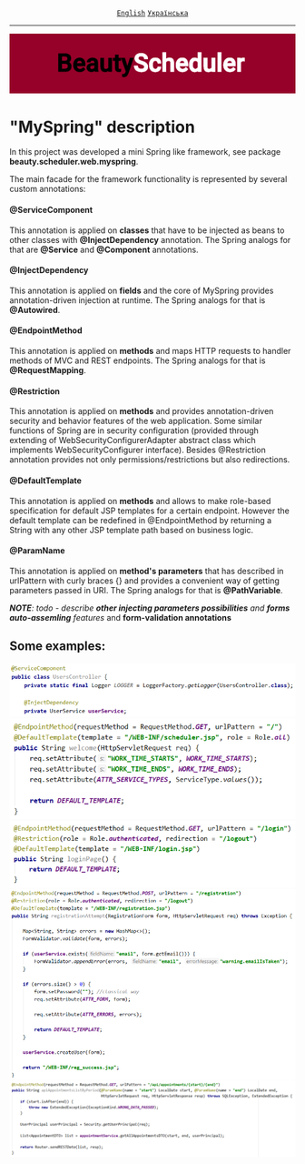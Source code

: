 <div align="center">
	<a href="https://github.com/VictorHilonenko/ServletProject/tree/master/src/main/java/beauty/scheduler/web/myspring/README.md"><code>English</code></a>
	<a href="https://github.com/VictorHilonenko/ServletProject/tree/master/src/main/java/beauty/scheduler/web/myspring/README_uk.md"><code>Українська</code></a>
</div>
<hr>
<div align="center">
	<img src="src/main/webapp/images/logo_en.png">
</div>

# "MySpring" description

In this project was developed a mini Spring like framework, see package **beauty.scheduler.web.myspring**.

The main facade for the framework functionality is represented by several custom annotations:

#### @ServiceComponent
This annotation is applied on **classes** that have to be injected as beans to other classes with **@InjectDependency** annotation.
The Spring analogs for that are **@Service** and **@Component** annotations.

#### @InjectDependency
This annotation is applied on **fields** and the core of MySpring provides annotation-driven injection at runtime.
The Spring analogs for that is **@Autowired**.

#### @EndpointMethod
This annotation is applied on **methods** and maps HTTP requests to handler methods of MVC and REST endpoints.
The Spring analogs for that is **@RequestMapping**.

#### @Restriction
This annotation is applied on **methods** and provides annotation-driven security and behavior features of the web application.
Some similar functions of Spring are in security configuration (provided through extending of WebSecurityConfigurerAdapter abstract class which implements WebSecurityConfigurer interface).
Besides @Restriction annotation provides not only permissions/restrictions but also redirections.

#### @DefaultTemplate
This annotation is applied on **methods** and allows to make role-based specification for default JSP templates for a certain endpoint.
However the default template can be redefined in @EndpointMethod by returning a String with any other JSP template path based on business logic.

#### @ParamName
This annotation is applied on **method's parameters** that has described in urlPattern with curly braces {} and provides a convenient way of getting parameters passed in URI.
The Spring analogs for that is **@PathVariable**.

_**NOTE**: todo - describe **other injecting parameters possibilities** and **forms auto-assemling** features_ and **form-validation annotations**

## Some examples:

<div align="center">
	<img src="src/main/webapp/images/example1.png">
</div>
<div align="center">
	<img src="src/main/webapp/images/example2.png">
</div>
<div align="center">
	<img src="src/main/webapp/images/example3.png">
</div>
<div align="center">
	<img src="src/main/webapp/images/example4.png">
</div>
<div align="center">
	<img src="src/main/webapp/images/example5.png">
</div>